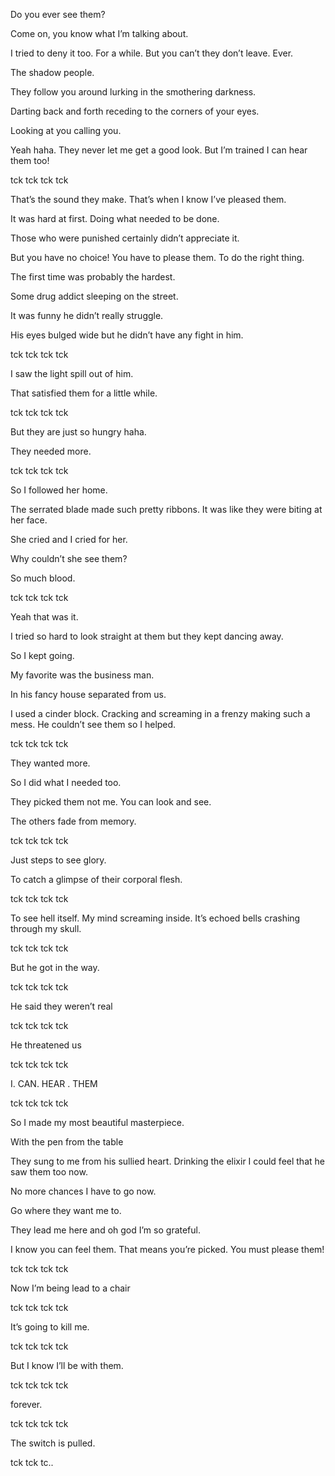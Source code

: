 Do you ever see them? 

Come on, you know what I’m talking about. 

I tried to deny it too. For a while. But you can’t they don’t leave. Ever.

The shadow people.

They follow you around lurking in the smothering darkness. 

Darting back and forth receding to the corners of your eyes.

Looking at you calling you.

Yeah haha. They never let me get a good look. But I’m trained I can hear them too! 

tck tck tck tck

That’s the sound they make. That’s when I know I’ve pleased them. 

It was hard at first. Doing what needed to be done. 

Those who were punished certainly didn’t appreciate it. 

But you have no choice! You have to please them. To do the right thing. 

The first time was probably the hardest. 

Some drug addict sleeping on the street. 

It was funny he didn’t really struggle.

His eyes bulged wide but he didn’t have any fight in him.

tck tck tck tck

I saw the light spill out of him. 

That satisfied them for a little while. 

tck tck tck tck

But they are just so hungry haha.

They needed more.

tck tck tck tck

So I followed her home. 

The serrated blade made such pretty ribbons. It was like they were biting at her face.

She cried and I cried for her.

Why couldn’t she see them?

So much blood.

tck tck tck tck

Yeah that was it. 

I tried so hard to look straight at them but they kept dancing away.

So I kept going.

My favorite was the business man. 

In his fancy house separated from us.

I used a cinder block. Cracking and  screaming in a frenzy making such a mess. He couldn’t see them so I helped.

tck tck tck tck

They wanted more.

So I did what I needed too. 

They picked them not me. You can look and see. 

The others fade from memory.

tck tck tck tck

Just steps to see glory. 

To catch a glimpse of their corporal flesh.

tck tck tck tck

To see hell itself. My mind screaming inside. It’s echoed bells crashing through my skull.

tck tck tck tck

But he got in the way. 

tck tck tck tck

He said they weren’t real

tck tck tck tck

He threatened us

tck tck tck tck

I. CAN. HEAR . THEM

tck tck tck tck

So I made my most beautiful masterpiece. 

With the pen from the table 

They sung to me from his sullied heart. Drinking the elixir I could feel that he saw them too now.

No more chances I have to go now.

Go where they want me to. 

They lead me here and oh god I’m so grateful. 

I know you can feel them. That means you’re picked. You must please them!

tck tck tck tck

Now I’m being lead to a chair

tck tck tck tck

It’s going to kill me.

tck tck tck tck

But I know I’ll be with them.

tck tck tck tck

forever. 

tck tck tck tck

The switch is pulled.

tck tck tc..